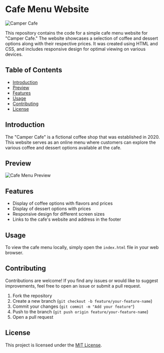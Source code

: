 # Cafe Menu Website

![Camper Cafe](https://cdn.freecodecamp.org/curriculum/css-cafe/coffee.jpg)

This repository contains the code for a simple cafe menu website for "Camper Cafe." The website showcases a selection of coffee and dessert options along with their respective prices. It was created using HTML and CSS, and includes responsive design for optimal viewing on various devices.

## Table of Contents

- [Introduction](#introduction)
- [Preview](#preview)
- [Features](#features)
- [Usage](#usage)
- [Contributing](#contributing)
- [License](#license)

## Introduction

The "Camper Cafe" is a fictional coffee shop that was established in 2020. This website serves as an online menu where customers can explore the various coffee and dessert options available at the cafe.

## Preview

![Cafe Menu Preview](https://drive.google.com/file/d/1Np0J6qIL1LRYqplllQJmbqvD9DLVdNxT/view?usp=drive_link)





## Features

- Display of coffee options with flavors and prices
- Display of dessert options with prices
- Responsive design for different screen sizes
- Links to the cafe's website and address in the footer

## Usage

To view the cafe menu locally, simply open the `index.html` file in your web browser.

## Contributing

Contributions are welcome! If you find any issues or would like to suggest improvements, feel free to open an issue or submit a pull request.

1. Fork the repository
2. Create a new branch (`git checkout -b feature/your-feature-name`)
3. Commit your changes (`git commit -m "Add your feature"`)
4. Push to the branch (`git push origin feature/your-feature-name`)
5. Open a pull request

## License

This project is licensed under the [MIT License](LICENSE).

